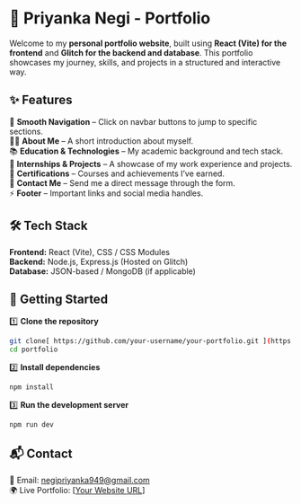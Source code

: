 # 🚀 Priyanka Negi - Portfolio  

Welcome to my **personal portfolio website**, built using **React (Vite) for the frontend** and **Glitch for the backend and database**. This portfolio showcases my journey, skills, and projects in a structured and interactive way.  

## ✨ Features  
🎯 **Smooth Navigation** – Click on navbar buttons to jump to specific sections.  
👩‍💻 **About Me** – A short introduction about myself.  
📚 **Education & Technologies** – My academic background and tech stack.  
💼 **Internships & Projects** – A showcase of my work experience and projects.  
📜 **Certifications** – Courses and achievements I’ve earned.  
📩 **Contact Me** – Send me a direct message through the form.  
⚡ **Footer** – Important links and social media handles.  

## 🛠️ Tech Stack  
**Frontend:** React (Vite),  CSS / CSS Modules  
**Backend:** Node.js, Express.js (Hosted on Glitch)  
**Database:** JSON-based / MongoDB (if applicable)  

## 🚀 Getting Started  
1️⃣ **Clone the repository**  
```sh
git clone[ https://github.com/your-username/your-portfolio.git ](https://github.com/Priyankanegi28/portfolio.git) 
cd portfolio  
```  
2️⃣ **Install dependencies**  
```sh
npm install  
```  
3️⃣ **Run the development server**  
```sh
npm run dev  
```  

## 📬 Contact  
📧 Email: negipriyanka949@gmail.com  
🌍 Live Portfolio: [[Your Website URL](https://priyankanegi28.github.io/portfolio/)]  
